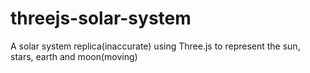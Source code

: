 # threejs-solar-system
A solar system replica(inaccurate) using Three.js to represent the sun, stars, earth and moon(moving)
